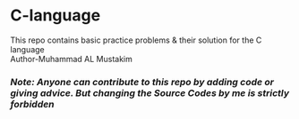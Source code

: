 # C-language
This repo contains basic practice problems &amp; their solution for the C language<br>
Author-Muhammad AL Mustakim<br>
<i><h3>Note: Anyone can contribute to this repo by adding code or giving advice. But changing the Source Codes by me is strictly forbidden <h3><i>
